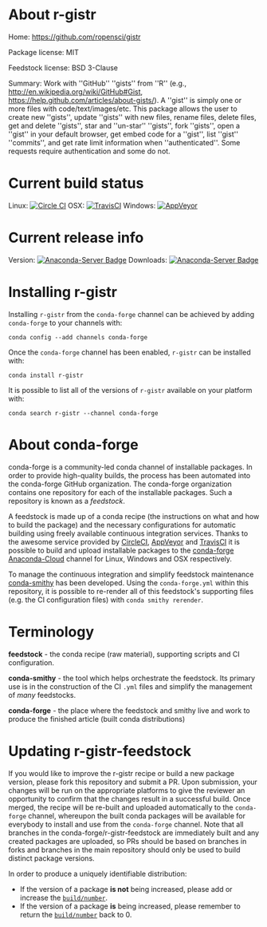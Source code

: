 About r-gistr
=============

Home: https://github.com/ropensci/gistr

Package license: MIT

Feedstock license: BSD 3-Clause

Summary: Work with ''GitHub'' ''gists'' from ''R'' (e.g.,  <http://en.wikipedia.org/wiki/GitHub#Gist>,  <https://help.github.com/articles/about-gists/>).
A ''gist'' is simply one or more files with code/text/images/etc. This package allows
the user to create new ''gists'', update ''gists'' with new files, rename files,
delete files, get and delete ''gists'', star and ''un-star'' ''gists'', fork ''gists'',
open a ''gist'' in your default browser, get embed code for a ''gist'', list ''gist''
''commits'', and get rate limit information when ''authenticated''. Some requests
require authentication and some do not.




Current build status
====================

Linux: [![Circle CI](https://circleci.com/gh/conda-forge/r-gistr-feedstock.svg?style=shield)](https://circleci.com/gh/conda-forge/r-gistr-feedstock)
OSX: [![TravisCI](https://travis-ci.org/conda-forge/r-gistr-feedstock.svg?branch=master)](https://travis-ci.org/conda-forge/r-gistr-feedstock)
Windows: [![AppVeyor](https://ci.appveyor.com/api/projects/status/github/conda-forge/r-gistr-feedstock?svg=True)](https://ci.appveyor.com/project/conda-forge/r-gistr-feedstock/branch/master)

Current release info
====================
Version: [![Anaconda-Server Badge](https://anaconda.org/conda-forge/r-gistr/badges/version.svg)](https://anaconda.org/conda-forge/r-gistr)
Downloads: [![Anaconda-Server Badge](https://anaconda.org/conda-forge/r-gistr/badges/downloads.svg)](https://anaconda.org/conda-forge/r-gistr)

Installing r-gistr
==================

Installing `r-gistr` from the `conda-forge` channel can be achieved by adding `conda-forge` to your channels with:

```
conda config --add channels conda-forge
```

Once the `conda-forge` channel has been enabled, `r-gistr` can be installed with:

```
conda install r-gistr
```

It is possible to list all of the versions of `r-gistr` available on your platform with:

```
conda search r-gistr --channel conda-forge
```


About conda-forge
=================

conda-forge is a community-led conda channel of installable packages.
In order to provide high-quality builds, the process has been automated into the
conda-forge GitHub organization. The conda-forge organization contains one repository
for each of the installable packages. Such a repository is known as a *feedstock*.

A feedstock is made up of a conda recipe (the instructions on what and how to build
the package) and the necessary configurations for automatic building using freely
available continuous integration services. Thanks to the awesome service provided by
[CircleCI](https://circleci.com/), [AppVeyor](http://www.appveyor.com/)
and [TravisCI](https://travis-ci.org/) it is possible to build and upload installable
packages to the [conda-forge](https://anaconda.org/conda-forge)
[Anaconda-Cloud](http://docs.anaconda.org/) channel for Linux, Windows and OSX respectively.

To manage the continuous integration and simplify feedstock maintenance
[conda-smithy](http://github.com/conda-forge/conda-smithy) has been developed.
Using the ``conda-forge.yml`` within this repository, it is possible to re-render all of
this feedstock's supporting files (e.g. the CI configuration files) with ``conda smithy rerender``.


Terminology
===========

**feedstock** - the conda recipe (raw material), supporting scripts and CI configuration.

**conda-smithy** - the tool which helps orchestrate the feedstock.
                   Its primary use is in the construction of the CI ``.yml`` files
                   and simplify the management of *many* feedstocks.

**conda-forge** - the place where the feedstock and smithy live and work to
                  produce the finished article (built conda distributions)


Updating r-gistr-feedstock
==========================

If you would like to improve the r-gistr recipe or build a new
package version, please fork this repository and submit a PR. Upon submission,
your changes will be run on the appropriate platforms to give the reviewer an
opportunity to confirm that the changes result in a successful build. Once
merged, the recipe will be re-built and uploaded automatically to the
`conda-forge` channel, whereupon the built conda packages will be available for
everybody to install and use from the `conda-forge` channel.
Note that all branches in the conda-forge/r-gistr-feedstock are
immediately built and any created packages are uploaded, so PRs should be based
on branches in forks and branches in the main repository should only be used to
build distinct package versions.

In order to produce a uniquely identifiable distribution:
 * If the version of a package **is not** being increased, please add or increase
   the [``build/number``](http://conda.pydata.org/docs/building/meta-yaml.html#build-number-and-string).
 * If the version of a package **is** being increased, please remember to return
   the [``build/number``](http://conda.pydata.org/docs/building/meta-yaml.html#build-number-and-string)
   back to 0.
